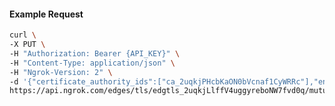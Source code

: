 <!-- Code generated for API Clients. DO NOT EDIT. -->

#### Example Request

```bash
curl \
-X PUT \
-H "Authorization: Bearer {API_KEY}" \
-H "Content-Type: application/json" \
-H "Ngrok-Version: 2" \
-d '{"certificate_authority_ids":["ca_2uqkjPHcbKaON0bVcnaf1CyWRRc"],"enabled":true}' \
https://api.ngrok.com/edges/tls/edgtls_2uqkjLlffV4uggyreboNW7fvd0q/mutual_tls
```
